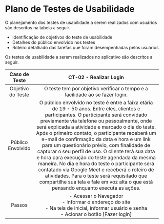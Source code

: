 # Plano de Testes de Usabilidade

O planejamento dos testes de usabilidade a serem realizados com usuários são descritos na tabela a seguir.

- Identificação de objetivos do teste de usabilidade
- Detalhes do público envolvido nos testes
- Roteiro detalhado das tarefas que foram desempenhadas pelos usuários

Os testes de usabilidade a serem realizados no aplicativo são descritos a seguir.

| **Caso de Teste** 	| **CT-02 - Realizar Login** 	|
|:---:	|:---:	|
|	Objetivo do Teste 	| O teste tem por objetivo verificar o tempo e a facilidade ao se fazer login.|
| Público Envolvido   | O público envolvido no teste é entre a faixa etária de 19 - 50 anos. Entre eles, clientes e participantes. O participante será convidado previamente via telefone ou pessoalmente, onde será explicada a atividade e marcado o dia do teste. Após o primeiro contato, o participante receberá um e-mail de confirmação da data e hora e um link para um questionário prévio, com finalidade de capturar o seu perfil de uso. O cliente terá sua data e hora para execução do teste agendada da mesma maneira. No dia e hora do teste o participante será contatado via Google Meet e receberá o roteiro de atividades. Para o teste será requisitado que compartilhe sua tela e fale em voz alta o que está pensando enquanto executa as ações.|
| Passos | - Acessar o Navegador <br> - Informar o endereço do site <br> - Na tela de inicial, informar usuário e senha <br> - Acionar o botão [Fazer login]|
